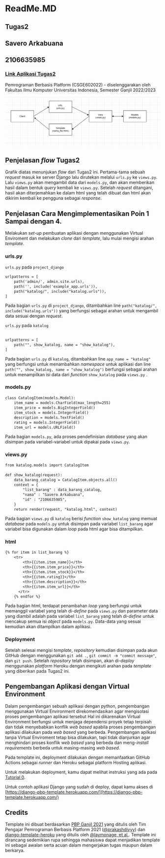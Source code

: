 # ReadMe.MD 
## Tugas2
## Savero Arkabuana
## 2106635985

### [Link Aplikasi Tugas2](https://veroarkabuana.herokuapp.com/katalog/)

Pemrograman Berbasis Platform (CSGE602022) - diselenggarakan oleh Fakultas Ilmu Komputer Universitas Indonesia, Semester Ganjil 2022/2023

![Bagan](baganREADME.jpg)

## Penjelasan _flow_ Tugas2

Grafik diatas menunjukan _flow_ dari Tugas2 ini. Pertama-tama sebuah _request_ masuk ke server Django lalu dirutekan melalui ```urls.py``` ke ```views.py```. Lalu ```views.py``` akan mengambil data dari ```models.py```, dan akan memberikan hasil dalam bentuk _query_ kembali ke ```views.py```. Setelah _request_ ditangani, hasil akan diterjemahkan ke dalam html yang telah dibuat dan html akan dikirim kembali ke pengguna sebagai _response_.

## Penjelasan Cara Mengimplementasikan Poin 1 Sampai dengan 4.

Melakukan _set-up_ pembuatan aplikasi dengan menggunakan Virtual Enviroment dan melakukan _clone_ dari _template_, lalu mulai mengisi arahan _template_.

### urls.py

```urls.py``` pada ```project_django```

```
urlpatterns = [
    path('admin/', admin.site.urls),
    path('', include('example_app.urls')),
    path("katalog/", include("katalog.urls")),
]
```
Pada bagian ```urls.py``` di ```project_django```, ditambahkan line ```path("katalog/", include("katalog.urls"))``` yang berfungsi sebagai arahan untuk mengambil data sesuai dengan _request_.

```urls.py``` pada ```katalog```

```app_name = "katalog"

urlpatterns = [
    path("", show_katalog, name = "show_katalog"),
]
```
Pada bagian ```urls.py``` di ```katalog```, ditambahkan line ```app_name = "katalog"``` yang berfungsi untuk menambahkan _namespace_ untuk aplikasi dan line ```path("", show_katalog, name = "show_katalog")``` berfungsi sebagai arahan untuk menampilkan isi data dari _function_ ```show_katalog``` pada ```views.py``` .

### models.py

```
class CatalogItem(models.Model):
    item_name = models.CharField(max_length=255)
    item_price = models.BigIntegerField()
    item_stock = models.IntegerField()
    description = models.TextField()
    rating = models.IntegerField()
    item_url = models.URLField()
```

Pada bagian ```models.py```, ada proses pendefinisian _database_ yang akan disimpan pada variabel-variabel untuk dipakai pada ```views.py```.

### views.py

```
from katalog.models import CatalogItem

def show_katalog(request):
    data_barang_catalog = CatalogItem.objects.all()
    context = {
        "list_barang" : data_barang_catalog,
        "nama" : "Savero Arkabuana",
        "id" : "2106635985",
    }
    return render(request, "katalog.html", context)
```
Pada bagian ```views.py``` di ```katalog``` berisi _function_ ```show_katalog``` yang memuat _database_ pada ```models.py``` untuk disimpan pada variabel ```list_barang``` agar variabel bisa digunakan dalam _loop_ pada html agar bisa ditampilkan.


### html

```
{% for item in list_barang %}
    <tr>
        <th>{{item.item_name}}</th>
        <th>{{item.item_price}}</th>
        <th>{{item.item_stock}}</th>
        <th>{{item.rating}}</th>
        <th>{{item.description}}</th>
        <th>{{item.item_url}}</th>
      </tr>
    {% endfor %}
```
Pada bagian html, terdapat penambahan _loop_ yang berfungsi untuk memanggil variabel yang telah di-_define_ pada ```views.py``` dan parameter data yang diambil adalah pada variabel ```list_barang``` yang telah di-_define_ untuk mencakup semua isi _object_ pada ```models.py```. Data-data yang sesuai kemudian akan ditampilkan dalam aplikasi.

### Deployment

Setelah selesai mengisi _template_, _repository_ kemudian disimpan pada akun GitHub dengan menggunakan ```git add .```, ```git commit -m "commit message"```, dan ```git push```. Setelah _repository_ telah disimpan, akan di-_deploy_ menggunakan _platform_ Heroku dengan mengikuti arahan pada _template_ yang diberikan pada Tugas2 ini.

## Pengembangan Aplikasi dengan Virtual Environment
Dalam pengembangan sebuah aplikasi dengan python, pengembangan menggunakan Virtual Environment direkomendasikan agar mengisolasi proses pengembangan aplikasi tersebut Hal ini dikarenakan Virtual Environment berfungsi untuk menjaga dependensi proyek tetap terpisah dan tidak menyebabkan konflik _web based_ apabila proses pengembangan aplikasi dilakukan pada _web based_ yang berbeda. Pengembangan apilkasi tanpa Virtual Enviroment tetap bisa dilakukan, tapi tidak dianjurkan agar menghindari proses konflik _web based_ yang berbeda dan meng-_install_ _requirements_ berbeda untuk masing-masing _web based_.



Pada template ini, deployment dilakukan dengan memanfaatkan GitHub Actions sebagai _runner_ dan Heroku sebagai platform Hosting aplikasi. 

Untuk melakukan deployment, kamu dapat melihat instruksi yang ada pada [Tutorial 0](https://pbp-fasilkom-ui.github.io/ganjil-2023/assignments/tutorial/tutorial-0).

Untuk contoh aplikasi Django yang sudah di deploy, dapat kamu akses di [https://django-pbp-template.herokuapp.com/](https://django-pbp-template.herokuapp.com/)

## Credits

Template ini dibuat berdasarkan [PBP Ganjil 2021](https://gitlab.com/PBP-2021/pbp-lab) yang ditulis oleh Tim Pengajar Pemrograman Berbasis Platform 2021 ([@prakashdivyy](https://gitlab.com/prakashdivyy)) dan [django-template-heroku](https://github.com/laymonage/django-template-heroku) yang ditulis oleh [@laymonage, et al.](https://github.com/laymonage). Template ini dirancang sedemikian rupa sehingga mahasiswa dapat menjadikan template ini sebagai awalan serta acuan dalam mengerjakan tugas maupun dalam berkarya.
